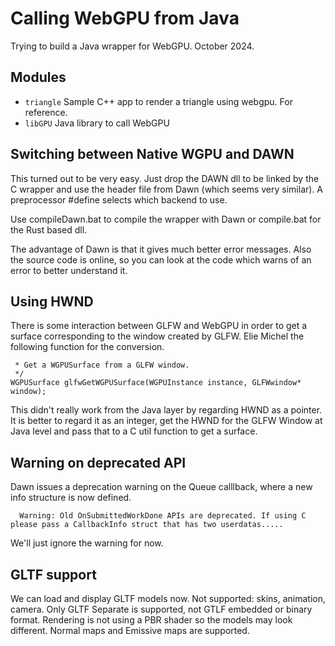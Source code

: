 # Calling WebGPU from Java

Trying to build a Java wrapper for WebGPU.
October 2024.

## Modules

-   ```triangle```    Sample C++ app to render a triangle using webgpu. For reference.
  - ```libGPU``` Java library to call WebGPU

## Switching between Native WGPU and DAWN
This turned out to be very easy. Just drop the DAWN dll to be linked by the C wrapper and use the header file from Dawn (which 
seems very similar).  A preprocessor #define selects which backend to use.

Use compileDawn.bat to compile the wrapper with Dawn or compile.bat for the Rust based dll.

The advantage of Dawn is that it gives much better error messages.  Also the source code is online, so you can look at the code which 
warns of an error to better understand it. 

## Using HWND
There is some interaction between GLFW and WebGPU in order to get a surface corresponding to the window created by GLFW.
Elie Michel the following function for the conversion.
```/**
 * Get a WGPUSurface from a GLFW window.
 */
WGPUSurface glfwGetWGPUSurface(WGPUInstance instance, GLFWwindow* window);
```

This didn't really work from the Java layer by regarding HWND as a pointer.  It is better to regard it as an integer, get the HWND
for the GLFW Window at Java level and pass that to a C util function to get a surface.

## Warning on deprecated API

Dawn issues a deprecation warning on the Queue calllback, where a new info structure is now defined.

      Warning: Old OnSubmittedWorkDone APIs are deprecated. If using C please pass a CallbackInfo struct that has two userdatas.....

We'll just ignore the warning for now.


## GLTF support

We can load and display GLTF models now.
Not supported: skins, animation, camera.
Only GLTF Separate is supported, not GTLF embedded or binary format.
Rendering is not using a PBR shader so the models may look different.
Normal maps and Emissive maps are supported.
